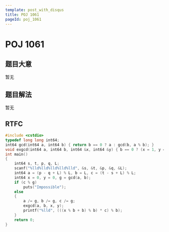 ```yaml
---
template: post_with_disqus
title: POJ 1061
pageId: poj_1061
---
```


# POJ 1061
<span id="poem"></span><script>$(function(){$.ajax('/api/poem?rnd='+Date.now()+Math.random()).done(function(data){$('#poem').text(data);});});</script>
## 题目大意
暂无

## 题目解法
暂无

## RTFC

```cpp
#include <cstdio>
typedef long long int64;
int64 gcd(int64 a, int64 b) { return b == 0 ? a : gcd(b, a % b); }
void exgcd(int64 a, int64 b, int64 &x, int64 &y) { b == 0 ? (x = 1, y = 0) : (exgcd(b, a % b, y, x), y -= x * (a / b)); }
int main()
{
    int64 s, t, p, q, L;
    scanf("%lld%lld%lld%lld%lld", &s, &t, &p, &q, &L);
    int64 a = (p - q + L) % L, b = L, c = (t - s + L) % L;
    int64 x = 0, y = 0, g = gcd(a, b);
    if (c % g)
        puts("Impossible");
    else
    {
        a /= g, b /= g, c /= g;
        exgcd(a, b, x, y);
        printf("%lld", (((x % b + b) % b) * c) % b);
    }
    return 0;
}
```
<div id="__comment"></div>
